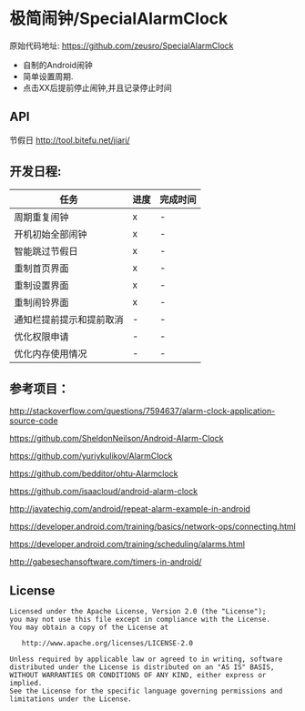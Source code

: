 # 极简闹钟/SpecialAlarmClock

原始代码地址: https://github.com/zeusro/SpecialAlarmClock

- 自制的Android闹钟
- 简单设置周期.
- 点击XX后提前停止闹钟,并且记录停止时间

## API
节假日 http://tool.bitefu.net/jiari/

## 开发日程:

任务          | 进度          |  完成时间
------------- | ------------- | -------------
周期重复闹钟 | x| - 
开机初始全部闹钟 | x | -
智能跳过节假日 | x | -
重制首页界面 | x | - 
重制设置界面 | x | - 
重制闹铃界面 | x | - 
通知栏提前提示和提前取消 | - | -
优化权限申请 | - | -
优化内存使用情况 | - | -


## 参考项目：

http://stackoverflow.com/questions/7594637/alarm-clock-application-source-code

https://github.com/SheldonNeilson/Android-Alarm-Clock

https://github.com/yuriykulikov/AlarmClock

https://github.com/bedditor/ohtu-Alarmclock

https://github.com/isaacloud/android-alarm-clock

http://javatechig.com/android/repeat-alarm-example-in-android

https://developer.android.com/training/basics/network-ops/connecting.html

https://developer.android.com/training/scheduling/alarms.html

http://gabesechansoftware.com/timers-in-android/

## License

    Licensed under the Apache License, Version 2.0 (the "License");
    you may not use this file except in compliance with the License.
    You may obtain a copy of the License at

       http://www.apache.org/licenses/LICENSE-2.0

    Unless required by applicable law or agreed to in writing, software
    distributed under the License is distributed on an "AS IS" BASIS,
    WITHOUT WARRANTIES OR CONDITIONS OF ANY KIND, either express or implied.
    See the License for the specific language governing permissions and
    limitations under the License.


